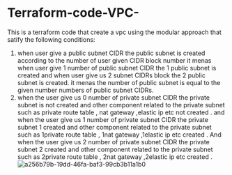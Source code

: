 # Terraform-code-VPC-
This is a terraform code that create a vpc using the modular approach that satify the following conditions:

1. when user give a public subnet CIDR the public subnet is created according to the number of user given CIDR block number it menas when user give 1 number of public subnet CIDR  the 1 public subnet is created and when user give us 2 subnet CIDRs block the 2 public subnet is created.
   it menas the number of public subnet is equal to the given number numbers of public subnet CIDRs.
2. when the user give us 0 number of private subnet CIDR the private subnet is not created and other component  related to the private subnet such as private route table , nat gateway ,elastic ip etc not created .
   and when the user give us 1 number of private subnet CIDR the private subnet 1 created and other component  related to the private subnet such as 1private route table , 1nat gateway ,1elastic ip etc  created .
    And when the user give us 2 number of private subnet CIDR the private subnet 2 created and other component  related to the private subnet such as 2private route table , 2nat gateway ,2elastic ip etc  created . 
![a256b79b-19dd-46fa-baf3-99cb3b11a1b0](https://github.com/sharafitali/Terraform-code-VPC-/assets/139872652/3f576dd0-49fa-4bc0-8858-4e3b68913fa4)
